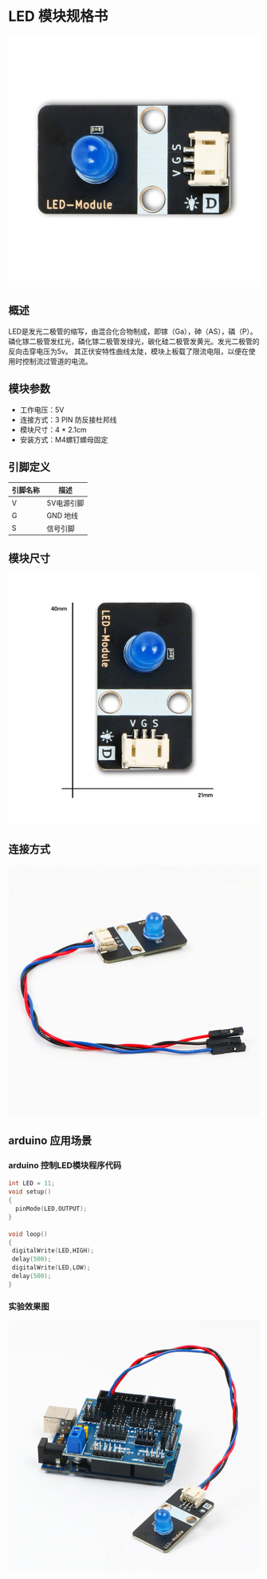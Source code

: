 # LED 模块规格书

![06](LED模块图片\06.jpg)

## 概述

LED是发光二极管的缩写，由混合化合物制成，即镓（Ga），砷（AS），磷（P）。 磷化镓二极管发红光，磷化镓二极管发绿光，碳化硅二极管发黄光。发光二极管的反向击穿电压为5v。 其正伏安特性曲线太陡，模块上板载了限流电阻，以便在使用时控制流过管道的电流。

## 模块参数

* 工作电压：5V
* 连接方式：3 PIN 防反接杜邦线
* 模块尺寸：4 * 2.1cm
* 安装方式：M4螺钉螺母固定

## 引脚定义

| 引脚名称| 描述 |
|---- |----|
| V | 5V电源引脚 |
| G | GND 地线 |
| S | 信号引脚 |

## 模块尺寸

![07](LED模块图片\07.jpg)

## 连接方式

![04](LED模块图片\04.jpg)

##  arduino 应用场景

### arduino 控制LED模块程序代码
```c++
int LED = 11;
void setup() 
{
  pinMode(LED,OUTPUT);
}

void loop() 
{
 digitalWrite(LED,HIGH);
 delay(500);
 digitalWrite(LED,LOW);
 delay(500);
}
```

### 实验效果图

![03](LED模块图片\03.jpg)